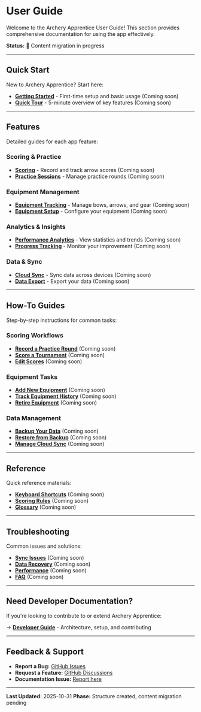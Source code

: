 # User Guide

Welcome to the Archery Apprentice User Guide! This section provides comprehensive documentation for using the app effectively.

**Status:** 🚧 Content migration in progress

---

## Quick Start

New to Archery Apprentice? Start here:

- **[Getting Started](getting-started.md)** - First-time setup and basic usage (Coming soon)
- **[Quick Tour](quick-start/)** - 5-minute overview of key features (Coming soon)

---

## Features

Detailed guides for each app feature:

### Scoring & Practice
- **[Scoring](features/scoring.md)** - Record and track arrow scores (Coming soon)
- **[Practice Sessions](features/practice.md)** - Manage practice rounds (Coming soon)

### Equipment Management
- **[Equipment Tracking](features/equipment.md)** - Manage bows, arrows, and gear (Coming soon)
- **[Equipment Setup](features/equipment-setup.md)** - Configure your equipment (Coming soon)

### Analytics & Insights
- **[Performance Analytics](features/analytics.md)** - View statistics and trends (Coming soon)
- **[Progress Tracking](features/progress.md)** - Monitor your improvement (Coming soon)

### Data & Sync
- **[Cloud Sync](features/sync.md)** - Sync data across devices (Coming soon)
- **[Data Export](features/export.md)** - Export your data (Coming soon)

---

## How-To Guides

Step-by-step instructions for common tasks:

### Scoring Workflows
- **[Record a Practice Round](how-to/scoring-scenarios.md#practice-round)** (Coming soon)
- **[Score a Tournament](how-to/scoring-scenarios.md#tournament)** (Coming soon)
- **[Edit Scores](how-to/scoring-scenarios.md#editing)** (Coming soon)

### Equipment Tasks
- **[Add New Equipment](how-to/equipment-tasks.md#add-equipment)** (Coming soon)
- **[Track Equipment History](how-to/equipment-tasks.md#history)** (Coming soon)
- **[Retire Equipment](how-to/equipment-tasks.md#retire)** (Coming soon)

### Data Management
- **[Backup Your Data](how-to/data-management.md#backup)** (Coming soon)
- **[Restore from Backup](how-to/data-management.md#restore)** (Coming soon)
- **[Manage Cloud Sync](how-to/data-management.md#sync)** (Coming soon)

---

## Reference

Quick reference materials:

- **[Keyboard Shortcuts](reference/shortcuts.md)** (Coming soon)
- **[Scoring Rules](reference/scoring-rules.md)** (Coming soon)
- **[Glossary](reference/glossary.md)** (Coming soon)

---

## Troubleshooting

Common issues and solutions:

- **[Sync Issues](troubleshooting/sync.md)** (Coming soon)
- **[Data Recovery](troubleshooting/data-recovery.md)** (Coming soon)
- **[Performance](troubleshooting/performance.md)** (Coming soon)
- **[FAQ](troubleshooting/faq.md)** (Coming soon)

---

## Need Developer Documentation?

If you're looking to contribute to or extend Archery Apprentice:

→ **[Developer Guide](../developer-guide/)** - Architecture, setup, and contributing

---

## Feedback & Support

- **Report a Bug:** [GitHub Issues](https://github.com/blamechris/archery-apprentice/issues)
- **Request a Feature:** [GitHub Discussions](https://github.com/blamechris/archery-apprentice/discussions)
- **Documentation Issue:** [Report here](https://github.com/blamechris/archery-apprentice-docs/issues)

---

**Last Updated:** 2025-10-31
**Phase:** Structure created, content migration pending
